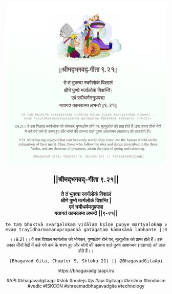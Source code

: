 <img src="../../asset/BG_9_21.png"/>
<center><h2>||श्रीमद्‍भगवद्‍-गीता ९.२१||</h2>
<h3>ते तं भुक्त्वा स्वर्गलोकं विशालं<br/>क्षीणे पुण्ये मर्त्यलोकं विशन्ति |<br/>एवं त्रयीधर्ममनुप्रपन्ना<br/>गतागतं कामकामा लभन्ते ||९-२१||</h3>
<pre>te taṃ bhuktvā svargalokaṃ viśālaṃ kṣīṇe puṇye martyalokaṃ viśanti .<br/>evaṃ trayīdharmamanuprapannā gatāgataṃ kāmakāmā labhante ||9-21||</pre>
<p>।।9.21।। वे उस विशाल स्वर्गलोक को भोगकर, पुण्यक्षीण होने पर, मृत्युलोक को प्राप्त होते हैं। इस प्रकार तीनों वेदों में कहे गये कर्म के शरण हुए और भोगों की कामना वाले पुरुष आवागमन (गतागत) को प्राप्त होते हैं।।</p>
<pre>(Bhagavad Gita, Chapter 9, Shloka 21) || @BhagavadGitaApi</pre><p>https://bhagavadgitaapi.in/</p><p>#API #bhagavadgitaapi #slok #nodejs #js #api #gitaapi #krishna #hinduism #vedic #ISKCON #shreemadbhagavadgita #technology</p></center>